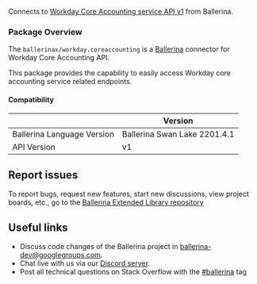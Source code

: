 Connects to [Workday Core Accounting service API v1](https://community.workday.com/sites/default/files/file-hosting/restapi/index.html) from Ballerina.

### Package Overview

The `ballerinax/workday.coreaccounting` is a [Ballerina](https://ballerina.io/) connector for Workday Core Accounting API.  

This package provides the capability to easily access Workday core accounting service related endpoints.

#### Compatibility
|                               | Version                    |
|-------------------------------|----------------------------|
| Ballerina Language Version    | Ballerina Swan Lake 2201.4.1 |
| API Version                   | v1                         |

## Report issues
To report bugs, request new features, start new discussions, view project boards, etc., go to the [Ballerina Extended Library repository](https://github.com/ballerina-platform/ballerina-extended-library)

## Useful links
- Discuss code changes of the Ballerina project in [ballerina-dev@googlegroups.com](mailto:ballerina-dev@googlegroups.com).
- Chat live with us via our [Discord server](https://discord.gg/ballerinalang).
- Post all technical questions on Stack Overflow with the [#ballerina](https://stackoverflow.com/questions/tagged/ballerina) tag
